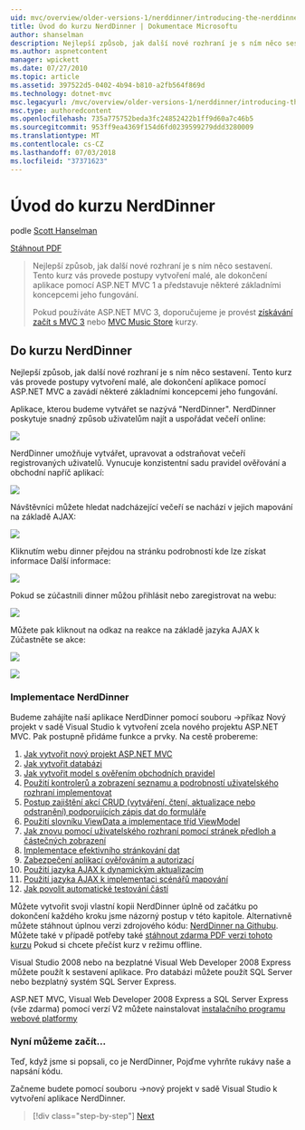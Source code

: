 ```yaml
---
uid: mvc/overview/older-versions-1/nerddinner/introducing-the-nerddinner-tutorial
title: Úvod do kurzu NerdDinner | Dokumentace Microsoftu
author: shanselman
description: Nejlepší způsob, jak další nové rozhraní je s ním něco sestavení. Tento kurz vás provede postupem vytvoření malé, ale dokončení aplikace pomocí konfigurace ASP.NE...
ms.author: aspnetcontent
manager: wpickett
ms.date: 07/27/2010
ms.topic: article
ms.assetid: 397522d5-0402-4b94-b810-a2fb564f869d
ms.technology: dotnet-mvc
msc.legacyurl: /mvc/overview/older-versions-1/nerddinner/introducing-the-nerddinner-tutorial
msc.type: authoredcontent
ms.openlocfilehash: 735a775752beda3fc24852422b1ff9d60a7c46b5
ms.sourcegitcommit: 953ff9ea4369f154d6fd0239599279ddd3280009
ms.translationtype: MT
ms.contentlocale: cs-CZ
ms.lasthandoff: 07/03/2018
ms.locfileid: "37371623"
---
```

<a name="introducing-the-nerddinner-tutorial"></a>Úvod do kurzu NerdDinner
====================
podle [Scott Hanselman](https://github.com/shanselman)

[Stáhnout PDF](http://aspnetmvcbook.s3.amazonaws.com/aspnetmvc-nerdinner_v1.pdf)

> Nejlepší způsob, jak další nové rozhraní je s ním něco sestavení. Tento kurz vás provede postupy vytvoření malé, ale dokončení aplikace pomocí ASP.NET MVC 1 a představuje některé základními koncepcemi jeho fungování.
> 
> Pokud používáte ASP.NET MVC 3, doporučujeme je provést [získávání začít s MVC 3](../../older-versions/getting-started-with-aspnet-mvc3/cs/intro-to-aspnet-mvc-3.md) nebo [MVC Music Store](../../older-versions/mvc-music-store/mvc-music-store-part-1.md) kurzy.


## <a name="nerddinner-tutorial"></a>Do kurzu NerdDinner

Nejlepší způsob, jak další nové rozhraní je s ním něco sestavení. Tento kurz vás provede postupy vytvoření malé, ale dokončení aplikace pomocí ASP.NET MVC a zavádí některé základními koncepcemi jeho fungování.

Aplikace, kterou budeme vytvářet se nazývá "NerdDinner". NerdDinner poskytuje snadný způsob uživatelům najít a uspořádat večeří online:

![](introducing-the-nerddinner-tutorial/_static/image1.png)

NerdDinner umožňuje vytvářet, upravovat a odstraňovat večeří registrovaných uživatelů. Vynucuje konzistentní sadu pravidel ověřování a obchodní napříč aplikací:

![](introducing-the-nerddinner-tutorial/_static/image2.png)

Návštěvníci můžete hledat nadcházející večeří se nachází v jejich mapování na základě AJAX:

![](introducing-the-nerddinner-tutorial/_static/image3.png)

Kliknutím webu dinner přejdou na stránku podrobností kde lze získat informace Další informace:

![](introducing-the-nerddinner-tutorial/_static/image4.png)

Pokud se zúčastnili dinner můžou přihlásit nebo zaregistrovat na webu:

![](introducing-the-nerddinner-tutorial/_static/image5.png)

Můžete pak kliknout na odkaz na reakce na základě jazyka AJAX k Zúčastněte se akce:

![](introducing-the-nerddinner-tutorial/_static/image6.png)

![](introducing-the-nerddinner-tutorial/_static/image7.png)

### <a name="implementing-nerddinner"></a>Implementace NerdDinner

Budeme zahájíte naší aplikace NerdDinner pomocí souboru -&gt;příkaz Nový projekt v sadě Visual Studio k vytvoření zcela nového projektu ASP.NET MVC. Pak postupně přidáme funkce a prvky. Na cestě probereme:

1. [Jak vytvořit nový projekt ASP.NET MVC](# "vytvořte nový projekt ASP.NET MVC")
2. [Jak vytvořit databázi](# "vytvoření databáze")
3. [Jak vytvořit model s ověřením obchodních pravidel](# "sestavení modelu s ověřením obchodních pravidel")
4. [Použití kontrolerů a zobrazení seznamu a podrobností uživatelského rozhraní implementovat](# "použití Kontrolerů a zobrazení k implementaci uživatelského rozhraní seznamu a podrobností")
5. [Postup zajištění akcí CRUD (vytváření, čtení, aktualizace nebo odstranění) podporujících zápis dat do formuláře](# "poskytují CRUD (vytváření, čtení, Update, Delete) Data formuláře položky podporu")
6. [Použití slovníku ViewData a implementace tříd ViewModel](# "použití slovníku ViewData a implementace tříd ViewModel")
7. [Jak znovu pomocí uživatelského rozhraní pomocí stránek předloh a částečných zobrazení](# "stránek opakované použití uživatelského rozhraní předloh a částečných zobrazení")
8. [Implementace efektivního stránkování dat](# "implementovat efektivní Data stránkování")
9. [Zabezpečení aplikací ověřováním a autorizací](# "zabezpečené aplikace pomocí ověřování a autorizace")
10. [Použití jazyka AJAX k dynamickým aktualizacím](# "použití jazyka AJAX k doručení dynamických aktualizací")
11. [Použití jazyka AJAX k implementaci scénářů mapování](# "použití jazyka AJAX k implementaci scénářů mapování")
12. [Jak povolit automatické testování částí](# "povolte automatizované testování částí")

Můžete vytvořit svoji vlastní kopii NerdDinner úplně od začátku po dokončení každého kroku jsme názorný postup v této kapitole. Alternativně můžete stáhnout úplnou verzi zdrojového kódu: [NerdDinner na Githubu](https://github.com/AspNetMVPSamples/NerdDinner). Můžete také v případě potřeby také [stáhnout zdarma PDF verzi tohoto kurzu](http://aspnetmvcbook.s3.amazonaws.com/aspnetmvc-nerdinner_v1.pdf) Pokud si chcete přečíst kurz v režimu offline.

Visual Studio 2008 nebo na bezplatné Visual Web Developer 2008 Express můžete použít k sestavení aplikace. Pro databázi můžete použít SQL Server nebo bezplatný systém SQL Server Express.

ASP.NET MVC, Visual Web Developer 2008 Express a SQL Server Express (vše zdarma) pomocí verzí V2 můžete nainstalovat [instalačního programu webové platformy](https://www.microsoft.com/web/downloads/platform.aspx)

### <a name="now-lets-get-started"></a>Nyní můžeme začít...

Teď, když jsme si popsali, co je NerdDinner, Pojďme vyhrňte rukávy naše a napsání kódu.

Začneme budete pomocí souboru -&gt;nový projekt v sadě Visual Studio k vytvoření aplikace NerdDinner.

> [!div class="step-by-step"]
> [Next](create-a-new-aspnet-mvc-project.md)
